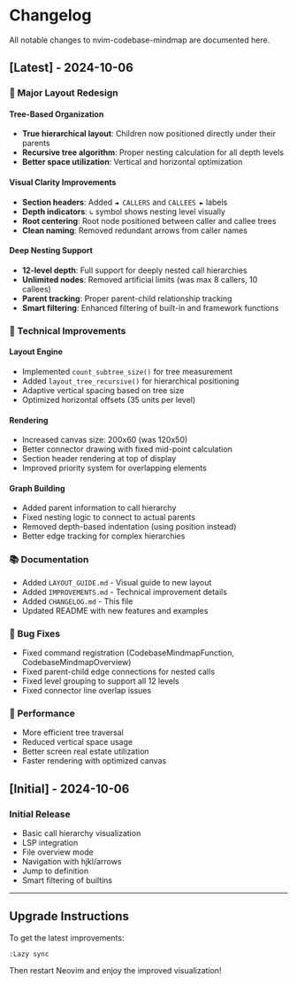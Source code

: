 # Changelog

All notable changes to nvim-codebase-mindmap are documented here.

## [Latest] - 2024-10-06

### 🎉 Major Layout Redesign

#### Tree-Based Organization
- **True hierarchical layout**: Children now positioned directly under their parents
- **Recursive tree algorithm**: Proper nesting calculation for all depth levels
- **Better space utilization**: Vertical and horizontal optimization

#### Visual Clarity Improvements
- **Section headers**: Added `◄ CALLERS` and `CALLEES ►` labels
- **Depth indicators**: `↳` symbol shows nesting level visually
- **Root centering**: Root node positioned between caller and callee trees
- **Clean naming**: Removed redundant arrows from caller names

#### Deep Nesting Support
- **12-level depth**: Full support for deeply nested call hierarchies
- **Unlimited nodes**: Removed artificial limits (was max 8 callers, 10 callees)
- **Parent tracking**: Proper parent-child relationship tracking
- **Smart filtering**: Enhanced filtering of built-in and framework functions

### 🔧 Technical Improvements

#### Layout Engine
- Implemented `count_subtree_size()` for tree measurement
- Added `layout_tree_recursive()` for hierarchical positioning
- Adaptive vertical spacing based on tree size
- Optimized horizontal offsets (35 units per level)

#### Rendering
- Increased canvas size: 200x60 (was 120x50)
- Better connector drawing with fixed mid-point calculation
- Section header rendering at top of display
- Improved priority system for overlapping elements

#### Graph Building
- Added parent information to call hierarchy
- Fixed nesting logic to connect to actual parents
- Removed depth-based indentation (using position instead)
- Better edge tracking for complex hierarchies

### 📚 Documentation
- Added `LAYOUT_GUIDE.md` - Visual guide to new layout
- Added `IMPROVEMENTS.md` - Technical improvement details
- Added `CHANGELOG.md` - This file
- Updated README with new features and examples

### 🐛 Bug Fixes
- Fixed command registration (CodebaseMindmapFunction, CodebaseMindmapOverview)
- Fixed parent-child edge connections for nested calls
- Fixed level grouping to support all 12 levels
- Fixed connector line overlap issues

### 🚀 Performance
- More efficient tree traversal
- Reduced vertical space usage
- Better screen real estate utilization
- Faster rendering with optimized canvas

## [Initial] - 2024-10-06

### Initial Release
- Basic call hierarchy visualization
- LSP integration
- File overview mode
- Navigation with hjkl/arrows
- Jump to definition
- Smart filtering of builtins

---

## Upgrade Instructions

To get the latest improvements:

```vim
:Lazy sync
```

Then restart Neovim and enjoy the improved visualization!
